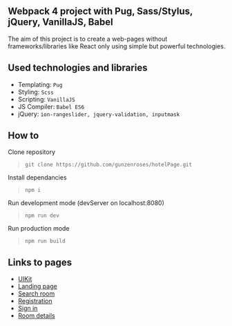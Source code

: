 ## Webpack 4 project with Pug, Sass/Stylus, jQuery, VanillaJS, Babel

The aim of this project is to create a web-pages without frameworks/libraries like React only using simple but powerful technologies.

## Used technologies and libraries

- Templating: `Pug`
- Styling: `Scss`
- Scripting: `VanillaJS`
- JS Compiler: `Babel ES6`
- jQuery: `ion-rangeslider, jquery-validation, inputmask`

## How to

Clone repository
>```git clone https://github.com/gunzenroses/hotelPage.git```

Install dependancies
>```npm i```

Run development mode (devServer on localhost:8080)
>```npm run dev```

Run production mode
>```npm run build```

## Links to pages
- [UIKit](https://gunzenroses.github.io/hotelPage/UIKit.html)
- [Landing page](https://gunzenroses.github.io/hotelPage/landing-page.html)
- [Search room](https://gunzenroses.github.io/hotelPage/search-room.html)
- [Registration](https://gunzenroses.github.io/hotelPage/registration.html)
- [Sign in](https://gunzenroses.github.io/hotelPage/signin.html)
- [Room details](https://gunzenroses.github.io/hotelPage/room-details.html)
